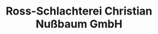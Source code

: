 ---
title: "Ross-Schlachterei Christian Nußbaum GmbH"
url: /rheinbach/ross-schlachterei-christian-nussbaum-gmbh/
shop: Metzgerei
---